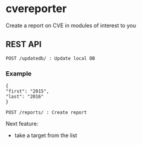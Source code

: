 # cvereporter
Create a report on CVE in modules of interest to you

## REST API

<code>POST /updatedb/ : Update local DB</code><br>

### Example

    {
    "first": "2015",
    "last": "2016"
    }

<code>POST /reports/ : Create report</code><br>

Next feature:
- take a target from the list
